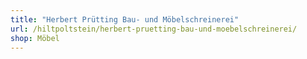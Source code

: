 ```yaml
---
title: "Herbert Prütting Bau- und Möbelschreinerei"
url: /hiltpoltstein/herbert-pruetting-bau-und-moebelschreinerei/
shop: Möbel
---
```

